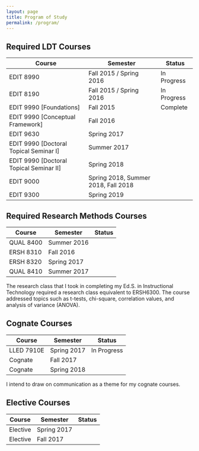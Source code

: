 ```yaml
---
layout: page
title: Program of Study
permalink: /program/
---
```


## Required LDT Courses

| Course                  | Semester                | Status      |
|-------------------------|-------------------------|-------------|
| EDIT 8990               | Fall 2015 / Spring 2016 | In Progress |
| EDIT 8190               | Fall 2015 / Spring 2016 | In Progress |
| EDIT 9990 [Foundations] | Fall 2015               | Complete    |
| EDIT 9990 [Conceptual Framework] | Fall 2016      |             |
| EDIT 9630               | Spring 2017             |             |
| EDIT 9990 [Doctoral Topical Seminar I] | Summer 2017 |          |
| EDIT 9990 [Doctoral Topical Seminar II] | Spring 2018 |         |
| EDIT 9000               | Spring 2018, Summer 2018, Fall 2018 | | 
| EDIT 9300               | Spring 2019             |             |

## Required Research Methods Courses

| Course                  | Semester                | Status      |
|-------------------------|-------------------------|-------------|
| QUAL 8400               | Summer 2016             |             |
| ERSH 8310               | Fall 2016               |             |
| ERSH 8320               | Spring 2017             |             |
| QUAL 8410               | Summer 2017             |             |

The research class that I took in completing my Ed.S. in Instructional Technology required a research class equivalent to ERSH6300. The course addressed topics such as t-tests, chi-square, correlation values, and analysis of variance (ANOVA).

## Cognate Courses

| Course                  | Semester                | Status      |
|-------------------------|-------------------------|-------------|
| LLED 7910E              | Spring 2017             | In Progress |
| Cognate                 | Fall 2017               |             |
| Cognate                 | Spring 2018             |             |

I intend to draw on communication as a theme for my cognate courses.

## Elective Courses

| Course                  | Semester                | Status      |
|-------------------------|-------------------------|-------------|
| Elective                | Spring 2017             |             |
| Elective                | Fall 2017               |             |
